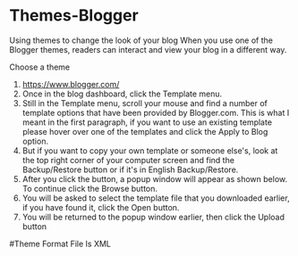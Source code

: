 # Themes-Blogger


Using themes to change the look of your blog
When you use one of the Blogger themes, readers can interact and view your blog in a different way.

Choose a theme
1. https://www.blogger.com/
2. Once in the blog dashboard, click the Template menu.
3. Still in the Template menu, scroll your mouse and find a number of template options that have been provided by Blogger.com. This is what I meant in the first paragraph, if you want to use an existing template please hover over one of the templates and click the Apply to Blog option.
4. But if you want to copy your own template or someone else's, look at the top right corner of your computer screen and find the Backup/Restore button or if it's in English Backup/Restore.
5. After you click the button, a popup window will appear as shown below. To continue click the Browse button.
6. You will be asked to select the template file that you downloaded earlier, if you have found it, click the Open button.
7. You will be returned to the popup window earlier, then click the Upload button

#Theme Format File Is XML
